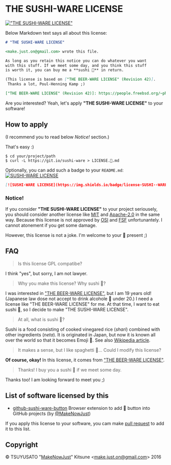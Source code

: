 # THE SUSHI-WARE LICENSE

[!["THE SUSHI-WARE LICENSE"](https://img.shields.io/badge/license-SUSHI--WARE%F0%9F%8D%A3-blue.svg)](https://github.com/MakeNowJust/sushi-ware)

Below Markdown text says all about this license:

```markdown
# "THE SUSHI-WARE LICENSE"

<make.just.on@gmail.com> wrote this file.

As long as you retain this notice you can do whatever you want
with this stuff. If we meet some day, and you think this stuff
is worth it, you can buy me a **sushi 🍣** in return.

(This license is based on ["THE BEER-WARE LICENSE" (Revision 42)].
 Thanks a lot, Poul-Henning Kamp ;)

["THE BEER-WARE LICENSE" (Revision 42)]: https://people.freebsd.org/~phk/
```

Are you interested? Yeah, let's apply **"THE SUSHI-WARE LICENSE"** to your software!

## How to apply

(I recommend you to read below *Notice!* section.)

That's easy :)

```console
$ cd your/project/path
$ curl -L https://git.io/sushi-ware > LICENSE.🍣.md
```

Optionally, you can add such a badge to your `README.md`: [![SUSHI-WARE LICENSE](https://img.shields.io/badge/license-SUSHI--WARE%F0%9F%8D%A3-blue.svg)](https://github.com/MakeNowJust/sushi-ware)

```markdown
[![SUSHI-WARE LICENSE](https://img.shields.io/badge/license-SUSHI--WARE%F0%9F%8D%A3-blue.svg)](https://github.com/MakeNowJust/sushi-ware)
```

### Notice!

If you consider **"THE SUSHI-WARE LICENSE"** to your project seriousely, you should consider another license like [MIT] and [Apache-2.0] in the same way. Because this license is not approved by [OSI] and [FSF] unfortunantely. I cannot atonement if you get some damage.

However, this license is not a joke. I'm welcome to your 🍣 present ;)

[MIT]: https://opensource.org/licenses/MIT
[Apache-2.0]: https://opensource.org/licenses/Apache-2.0
[OSI]: https://opensource.org/
[FSF]: http://www.fsf.org/

## FAQ

> Is this license GPL compatibe?

I think "yes", but sorry, I am not lawyer.

> Why you make this license? Why sushi 🍣?

I was interested in ["THE BEER-WARE LICENSE"], but I am 19 years old! (Japanese law dose not accept to drink alcohole 🍺 under 20.) I need a license like "THE BEER-WARE LICENSE" for me. At that time, I want to eat sushi 🍣, so I decide to make "THE SUSHI-WARE LICENSE".

["THE BEER-WARE LICENSE"]: https://people.freebsd.org/~phk/

> At all, what is sushi 🍣?

Sushi is a food consisting of cooked vinegared rice (*shari*) combined with other ingredients (*neta*). It is originated in Japan, but now it is known all over the world so that it becomes Emoji 🍣. See also [Wikipedia article](https://en.wikipedia.org/wiki/Sushi).

> It makes a sense, but I like spaghetti 🍝... Could I modify this license?

**Of course, okay!** In this license, it comes from ["THE BEER-WARE LICENSE"].

> Thanks! I buy you a sushi 🍣 if we meet some day.

Thanks too! I am looking forward to meet you ;)

## List of software licensed by this

  - [github-sushi-ware-button](https://github.com/MakeNowJust/github-sushi-ware-button) Browser extension to add 🍣 button into GitHub projects (by [@MakeNowJust])

If you apply this license to your software, you cam make [pull request](https://github.com/MakeNowJust/sushi-ware/pulls) to add it to this list.

[@MakeNowJust]: https://github.com/MakeNowJust

## Copyright

© TSUYUSATO "[MakeNowJust][@MakeNowJust]" Kitsune <<make.just.on@gmail.com>> 2016
